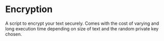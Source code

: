 # Encryption
A script to encrypt your text securely. Comes with the cost of varying and long execution time depending on size of text and the random private key chosen.
